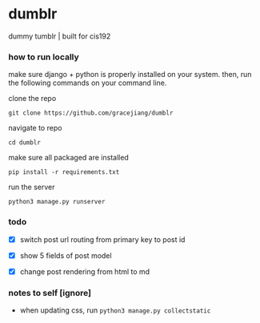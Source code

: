 # dumblr
dummy tumblr | built for cis192


### how to run locally

make sure django + python is properly installed on your system. then, run the following commands on your command line.

clone the repo
```
git clone https://github.com/gracejiang/dumblr
```

navigate to repo
```
cd dumblr
```

make sure all packaged are installed
```
pip install -r requirements.txt
```

run the server
```
python3 manage.py runserver
```

### todo

- [x] switch post url routing from primary key to post id
- [x] show 5 fields of post model
- [x] change post rendering from html to md


### notes to self [ignore]

* when updating css, run ```python3 manage.py collectstatic```